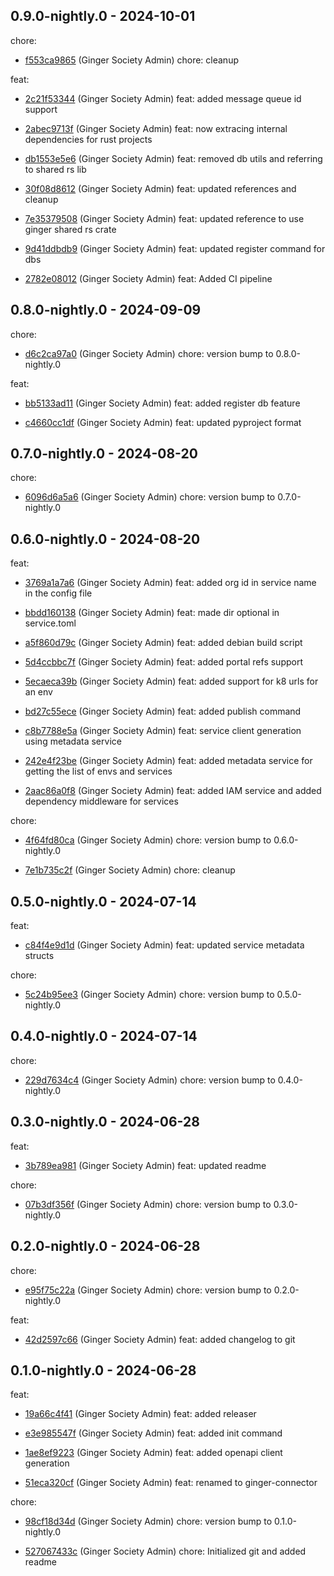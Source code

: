 ## 0.9.0-nightly.0 - 2024-10-01
chore:
 - [f553ca9865](https://github.com/ginger-society/ginger-connectorf553ca9865d81df5e59bb6cd18704168baf09835) (Ginger Society Admin) chore: cleanup
	
feat:
 - [2c21f53344](https://github.com/ginger-society/ginger-connector2c21f533441de7f9601cc91c3d38a7b66b8027ac) (Ginger Society Admin) feat: added message queue id support
	
 - [2abec9713f](https://github.com/ginger-society/ginger-connector2abec9713fa20c59e576195faf02f5f05081bd64) (Ginger Society Admin) feat: now extracing internal dependencies for rust projects
	
 - [db1553e5e6](https://github.com/ginger-society/ginger-connectordb1553e5e664c5af57d62ccb1f822eb1e62d6e21) (Ginger Society Admin) feat: removed db utils and referring to shared rs lib
	
 - [30f08d8612](https://github.com/ginger-society/ginger-connector30f08d861234147e0dd023aa2b3b93c221901e5e) (Ginger Society Admin) feat: updated references and cleanup
	
 - [7e35379508](https://github.com/ginger-society/ginger-connector7e35379508b6b2377279cfbddaefb4465113ddff) (Ginger Society Admin) feat: updated reference to use ginger shared rs crate
	
 - [9d41ddbdb9](https://github.com/ginger-society/ginger-connector9d41ddbdb9f05737e65f79802a5989f70300158f) (Ginger Society Admin) feat: updated register command for dbs
	
 - [2782e08012](https://github.com/ginger-society/ginger-connector2782e080127505cce04db7d127b505c4790c7bbc) (Ginger Society Admin) feat: Added CI pipeline
	
## 0.8.0-nightly.0 - 2024-09-09
chore:
 - [d6c2ca97a0](https://github.com/ginger-society/ginger-connectord6c2ca97a04639fa4dff0b544ee3671c236ba1d5) (Ginger Society Admin) chore: version bump to 0.8.0-nightly.0
	
feat:
 - [bb5133ad11](https://github.com/ginger-society/ginger-connectorbb5133ad113d3a537b81d9446ae6396000ead499) (Ginger Society Admin) feat: added register db feature
	
 - [c4660cc1df](https://github.com/ginger-society/ginger-connectorc4660cc1dfaf03de76829a53d3129f86b8b49abe) (Ginger Society Admin) feat: updated pyproject format
	
## 0.7.0-nightly.0 - 2024-08-20
chore:
 - [6096d6a5a6](https://github.com/ginger-society/ginger-connector6096d6a5a6b3ba253a99dc6f332419faa0423860) (Ginger Society Admin) chore: version bump to 0.7.0-nightly.0
	
## 0.6.0-nightly.0 - 2024-08-20
feat:
 - [3769a1a7a6](https://github.com/ginger-society/ginger-connector3769a1a7a6978167b8f93e684b26ea2ba07ec1f9) (Ginger Society Admin) feat: added org id in service name in the config file
	
 - [bbdd160138](https://github.com/ginger-society/ginger-connectorbbdd1601384efd3092f2c7ee3e6600bcca178b12) (Ginger Society Admin) feat: made dir optional in service.toml
	
 - [a5f860d79c](https://github.com/ginger-society/ginger-connectora5f860d79cdb37dbcdaf95c8f4dd8ba74cc63807) (Ginger Society Admin) feat: added debian build script
	
 - [5d4ccbbc7f](https://github.com/ginger-society/ginger-connector5d4ccbbc7feddee9527bd01bed2e9f51a2225106) (Ginger Society Admin) feat: added portal refs support
	
 - [5ecaeca39b](https://github.com/ginger-society/ginger-connector5ecaeca39b987ca5822d815200acb0a8c68ac6a9) (Ginger Society Admin) feat: added support for k8 urls for an env
	
 - [bd27c55ece](https://github.com/ginger-society/ginger-connectorbd27c55ece585106434067440c58563bdf55ebdf) (Ginger Society Admin) feat: added publish command
	
 - [c8b7788e5a](https://github.com/ginger-society/ginger-connectorc8b7788e5aa9aa5a0700d153056f0f6a7fd2957b) (Ginger Society Admin) feat: service client generation using metadata service
	
 - [242e4f23be](https://github.com/ginger-society/ginger-connector242e4f23be3ace7ff63c2ca495a3fc09ef99214b) (Ginger Society Admin) feat: added metadata service for getting the list of envs and services
	
 - [2aac86a0f8](https://github.com/ginger-society/ginger-connector2aac86a0f85b3f88108df492a2ea17cb00cc1be7) (Ginger Society Admin) feat: added IAM service and added dependency middleware for services
	
chore:
 - [4f64fd80ca](https://github.com/ginger-society/ginger-connector4f64fd80cac275c99cb78a4a540d5a35fa6696eb) (Ginger Society Admin) chore: version bump to 0.6.0-nightly.0
	
 - [7e1b735c2f](https://github.com/ginger-society/ginger-connector7e1b735c2f421813cc0dedd70006f5385aaf7fe6) (Ginger Society Admin) chore: cleanup
	
## 0.5.0-nightly.0 - 2024-07-14
feat:
 - [c84f4e9d1d](https://github.com/ginger-society/ginger-connectorc84f4e9d1dec5976afdbb831c325476087fd18d6) (Ginger Society Admin) feat: updated service metadata structs
	
chore:
 - [5c24b95ee3](https://github.com/ginger-society/ginger-connector5c24b95ee389f761cba3f99589be458359761020) (Ginger Society Admin) chore: version bump to 0.5.0-nightly.0
	
## 0.4.0-nightly.0 - 2024-07-14
chore:
 - [229d7634c4](https://github.com/ginger-society/ginger-connector229d7634c402c8c3a27632b2798731e01b4830f2) (Ginger Society Admin) chore: version bump to 0.4.0-nightly.0
	
## 0.3.0-nightly.0 - 2024-06-28
feat:
 - [3b789ea981](https://github.com/ginger-society/ginger-connector3b789ea981a0696eda43e07cff79898f883fc4af) (Ginger Society Admin) feat: updated readme
	
chore:
 - [07b3df356f](https://github.com/ginger-society/ginger-connector07b3df356f50ebbaaa8bb5ce2b56256ec4779498) (Ginger Society Admin) chore: version bump to 0.3.0-nightly.0
	
## 0.2.0-nightly.0 - 2024-06-28
chore:
 - [e95f75c22a](https://github.com/ginger-society/ginger-connectore95f75c22afb0447a4c56c089556e77fd34ac119) (Ginger Society Admin) chore: version bump to 0.2.0-nightly.0
	
feat:
 - [42d2597c66](https://github.com/ginger-society/ginger-connector42d2597c66893039dab51e166a56924c7e771454) (Ginger Society Admin) feat: added changelog to git
	
## 0.1.0-nightly.0 - 2024-06-28
feat:
 - [19a66c4f41](https://github.com/ginger-society/ginger-connector19a66c4f4166af3d31e003f2e20bcba76af99965) (Ginger Society Admin) feat: added releaser
	
 - [e3e985547f](https://github.com/ginger-society/ginger-connectore3e985547fe90ab96f9163cd54c7e3855ff1a768) (Ginger Society Admin) feat: added init command
	
 - [1ae8ef9223](https://github.com/ginger-society/ginger-connector1ae8ef92238b9d6432df9e6330cc1861ccbcbbc7) (Ginger Society Admin) feat: added openapi client generation
	
 - [51eca320cf](https://github.com/ginger-society/ginger-connector51eca320cf408e0f4f5238fbbb8d9239ca73d2b9) (Ginger Society Admin) feat: renamed to ginger-connector
	
chore:
 - [98cf18d34d](https://github.com/ginger-society/ginger-connector98cf18d34d59e6181989b274a5a9dfbd2e38849b) (Ginger Society Admin) chore: version bump to 0.1.0-nightly.0
	
 - [527067433c](https://github.com/ginger-society/ginger-connector527067433c5c49e8a2daefa9056b7bb20e117780) (Ginger Society Admin) chore: Initialized git and added readme
	
